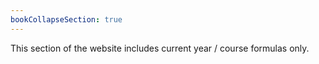 ```yaml
---
bookCollapseSection: true
---
```


This section of the website includes current year / course formulas only.